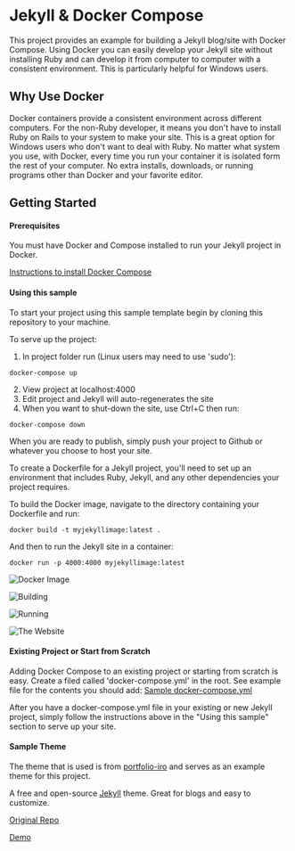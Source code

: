 # Jekyll & Docker Compose

This project provides an example for building a Jekyll blog/site with Docker Compose. Using Docker you can easily
develop your Jekyll site without installing Ruby and can develop it from computer to computer with a consistent
environment.  This is particularly helpful for Windows users.

## Why Use Docker

Docker containers provide a consistent environment across different computers.  For the non-Ruby developer, it means you don't have to install Ruby on Rails to your system to make your site.  This is a great option for Windows users who don't want to deal with Ruby.  No matter what system you use, with Docker, every time you run your container it is isolated form the rest of your computer.  No extra installs, downloads, or running programs other than Docker and your favorite editor.

## Getting Started

#### Prerequisites
 You must have Docker and Compose installed to run your Jekyll project in Docker.

 [Instructions to install Docker Compose](https://docs.docker.com/compose/install/)

#### Using this sample

To start your project using this sample template begin by cloning this repository to your machine.

To serve up the project:
1) In project folder run (Linux users may need to use 'sudo'):
```
docker-compose up
```
2) View project at localhost:4000
3) Edit project and Jekyll will auto-regenerates the site
4) When you want to shut-down the site, use Ctrl+C then run:
```
docker-compose down
```

When you are ready to publish, simply push your project to Github or whatever you choose to host your site.

To create a Dockerfile for a Jekyll project, you'll need to set up an environment that includes Ruby, Jekyll, and any other dependencies your project requires. 

To build the Docker image, navigate to the directory containing your Dockerfile and run:
```
docker build -t myjekyllimage:latest .
```
And then to run the Jekyll site in a container:
```
docker run -p 4000:4000 myjekyllimage:latest
```
![Docker Image](https://github.com/Mariem-benyoussef/Jekyll-and-Docker-Compose.git/main/images/docker.png)

![Building](https://github.com/Mariem-benyoussef/Jekyll-and-Docker-Compose/images/build.png)

![Running](https://github.com/Mariem-benyoussef/Jekyll-and-Docker-Compose/images/run.png)

![The Website](https://github.com/Mariem-benyoussef/Jekyll-and-Docker-Compose/images/website.png)




#### Existing Project or Start from Scratch

Adding Docker Compose to an existing project or starting from scratch is easy.  Create a filed called 'docker-compose.yml' in the root.  See example file for the contents you should add: [Sample docker-compose.yml](https://github.com/joelt11753/Jekyll-and-Docker-Compose/blob/master/docker-compose.yml)

After you have a docker-compose.yml file in your existing or new Jekyll project, simply follow the instructions above in the "Using this sample" section to serve up your site.  

#### Sample Theme

The theme that is used is from [portfolio-iro](https://github.com/Bloc/portfolio-iro/) and serves as an example theme
for this project.

A free and open-source [Jekyll](http://jekyllrb.com) theme. Great for blogs and easy to customize.

[Original Repo](https://github.com/Bloc/portfolio-iro/)

[Demo](https://rohanchandra.github.io/type-theme/)
